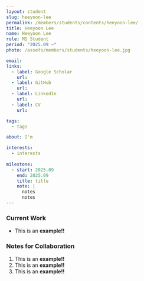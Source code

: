 ```yaml
---
layout: student
slug: heeyoon-lee
permalink: /members/students/contents/heeyoon-lee/
title: Heeyoon Lee
name: Heeyoon Lee
role: MS Student
period: "2025.09 —"
photo: /assets/members/students/heeyoon-lee.jpg

email: 
links:
  - label: Google Scholar
    url: 
  - label: GitHub
    url: 
  - label: LinkedIn
    url: 
  - label: CV
    url: 

tags:
  - tags

about: I'm 

interests:
  - interests
    
milestone:
  - start: 2025.09
    end: 2025.09
    title: title
    note: |
      notes
      notes
---
```


### Current Work
- This is an **example!!** 
  
### Notes for Collaboration
1. This is an **example!!** 
2. This is an **example!!** 
3. This is an **example!!** 

